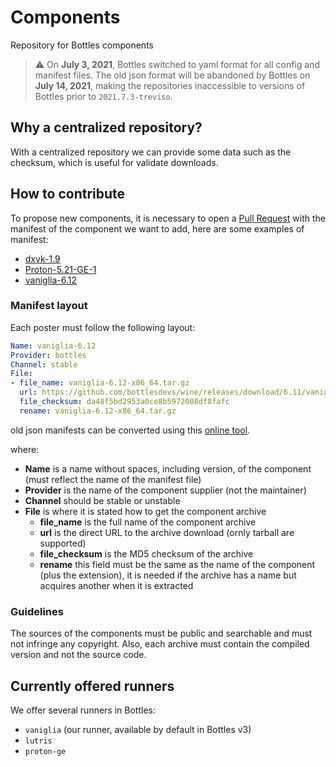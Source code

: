 # Components
Repository for Bottles components

> ⚠️ On **July 3, 2021**, Bottles switched to yaml format for all config and manifest files. The old json format will be abandoned by Bottles on **July 14, 2021**, making the repositories inaccessible to versions of Bottles prior to `2021.7.3-treviso`.

## Why a centralized repository?
With a centralized repository we can provide some data such as the checksum, which is useful for validate downloads.

## How to contribute
To propose new components, it is necessary to open a [Pull Request](https://github.com/bottlesdevs/components/pulls) with the manifest of the component we want to add, here are some examples of manifest:
- [dxvk-1.9](https://github.com/bottlesdevs/components/blob/main/dxvk/dxvk-1.9.yml)
- [Proton-5.21-GE-1](https://github.com/bottlesdevs/components/blob/main/runners/proton/Proton-5.21-GE-1.yml)
- [vaniglia-6.12](https://github.com/bottlesdevs/components/blob/main/runners/wine/vaniglia-6.12.yml)

### Manifest layout
Each poster must follow the following layout:
```yaml
Name: vaniglia-6.12
Provider: bottles
Channel: stable
File:
- file_name: vaniglia-6.12-x86_64.tar.gz
  url: https://github.com/bottlesdevs/wine/releases/download/6.11/vaniglia-6.12-x86_64.tar.gz
  file_checksum: da48f5bd2953a0ce8b5972008df8fafc
  rename: vaniglia-6.12-x86_64.tar.gz
```
old json manifests can be converted using this [online tool](https://www.json2yaml.com).

where:
- **Name** is a name without spaces, including version, of the component (must reflect the name of the manifest file)
- **Provider** is the name of the component supplier (not the maintainer)
- **Channel** should be stable or unstable
- **File** is where it is stated how to get the component archive
  - **file_name** is the full name of the component archive
  - **url** is the direct URL to the archive download (ornly tarball are supported)
  - **file_checksum** is the MD5 checksum of the archive
  - **rename** this field must be the same as the name of the component (plus the extension), it is needed if the archive has a name but acquires another when it is extracted

### Guidelines
The sources of the components must be public and searchable and must not infringe any copyright. Also, each archive must contain the compiled version and not the source code.


## Currently offered runners
We offer several runners in Bottles:
- `vaniglia` (our runner, available by default in Bottles v3)
- `lutris`
- `proton-ge`
